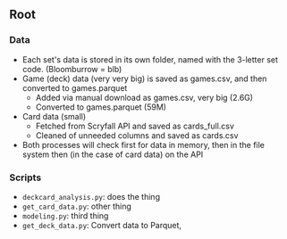 ## Root

### Data

 * Each set's data is stored in its own folder, named with the 3-letter set code. (Bloomburrow = blb)
 * Game (deck) data (very very big) is saved as games.csv, and then converted to games.parquet
    - Added via manual download as games.csv, very big (2.6G)
    - Converted to games.parquet (59M)
 * Card data (small)
    - Fetched from Scryfall API and saved as cards_full.csv
    - Cleaned of unneeded columns and saved as cards.csv
 * Both processes will check first for data in memory, then in the file system then (in the case of card data) on the API

 ### Scripts

  * `deckcard_analysis.py`: does the thing
  * `get_card_data.py`: other thing
  * `modeling.py`: third thing
  * `get_deck_data.py`: Convert data to Parquet, 
